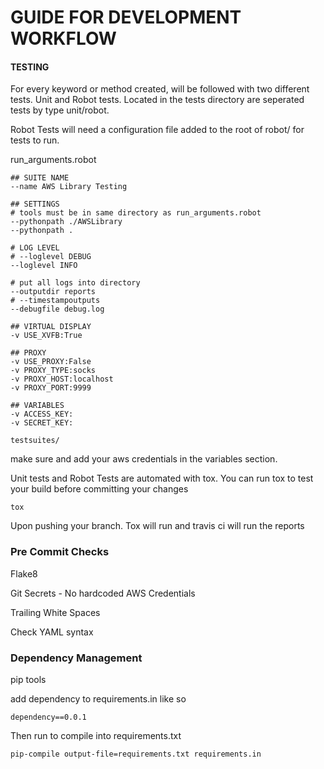 # GUIDE FOR DEVELOPMENT WORKFLOW



####  TESTING

For every keyword or method created, will be followed with two different tests. Unit and Robot tests.
Located in the tests directory are seperated tests by type unit/robot.

Robot Tests will need a configuration file added to the root of robot/ for tests to run.

run_arguments.robot
```
## SUITE NAME
--name AWS Library Testing

## SETTINGS
# tools must be in same directory as run_arguments.robot
--pythonpath ./AWSLibrary
--pythonpath .

# LOG LEVEL
# --loglevel DEBUG
--loglevel INFO

# put all logs into directory
--outputdir reports
# --timestampoutputs
--debugfile debug.log

## VIRTUAL DISPLAY
-v USE_XVFB:True

## PROXY
-v USE_PROXY:False
-v PROXY_TYPE:socks
-v PROXY_HOST:localhost
-v PROXY_PORT:9999

## VARIABLES
-v ACCESS_KEY:
-v SECRET_KEY:

testsuites/
```

make sure and add your aws credentials in the variables section.


Unit tests and Robot Tests are automated with tox. You can run tox to test your build before committing your changes
```
tox
```

Upon pushing your branch. Tox will run and travis ci will run the reports

### Pre Commit Checks

Flake8

Git Secrets - No hardcoded AWS Credentials

Trailing White Spaces

Check YAML syntax


### Dependency Management

pip tools

add dependency to requirements.in like so

```
dependency==0.0.1
```

Then run to compile into requirements.txt

```
pip-compile output-file=requirements.txt requirements.in
```


